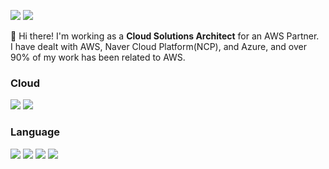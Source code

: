<img src="https://img.shields.io/badge/YeongJo Jang-000000?style=flat-square&logo=Presto&logoColor=white">  <img src="https://img.shields.io/badge/ww3690vv@gmail.com-EA4335?style=flat-square&logo=Gmail&logoColor=white">      
   
   
👋 Hi there! I'm working as a __Cloud Solutions Architect__ for an AWS Partner.   
    I have dealt with AWS, Naver Cloud Platform(NCP), and Azure, and over 90% of my work has been related to AWS.

### Cloud
<img src="https://img.shields.io/badge/AWS-FF9900?style=flat-square&logo=Amazon AWS&logoColor=white">  <img src="https://img.shields.io/badge/NaverCloud-03C75A?style=flat-square&logo=Naver&logoColor=white">

### Language
<img src="https://img.shields.io/badge/C-A8B9CC?style=flat-square&logo=C&logoColor=white">  <img src="https://img.shields.io/badge/C++-00599C?style=flat-square&logo=C&logoColor=white">  <img src="https://img.shields.io/badge/Python-3776AB?style=flat-square&logo=Python&logoColor=white">  <img src="https://img.shields.io/badge/Node.js-339933?style=flat-square&logo=Node.js&logoColor=white">

<!--
**YeongJJo/YeongJJo** is a ✨ _special_ ✨ repository because its `README.md` (this file) appears on your GitHub profile.

Here are some ideas to get you started:

- 🔭 I’m currently working on ...
- 🌱 I’m currently learning ...
- 👯 I’m looking to collaborate on ...
- 🤔 I’m looking for help with ...
- 💬 Ask me about ...
- 📫 How to reach me: ...
- 😄 Pronouns: ...
- ⚡ Fun fact: ...
-->
